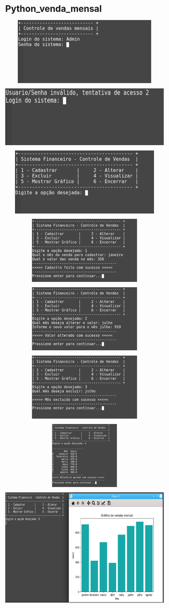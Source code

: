 # Python_venda_mensal

<p align="center">
  <img src="https://github.com/villani31/Python_venda_mensal/blob/main/imagens/login.png?w=740" alt="Python_vendas"height=200px >
</p>

<p align="center">
  <img src="https://github.com/villani31/Python_venda_mensal/blob/main/imagens/errologin.png?w=740" alt="Python_vendas"height=180px >
</p>

<p align="center">
  <img src="https://github.com/villani31/Python_venda_mensal/blob/main/imagens/menuprincipal.png?w=740" alt="Python_vendas"height=200px >
</p>

<p align="center">
  <img src="https://github.com/villani31/Python_venda_mensal/blob/main/imagens/menucadastrar.png?w=740" alt="Python_vendas"height=200px >
</p>

<p align="center">
  <img src="https://github.com/villani31/Python_venda_mensal/blob/main/imagens/menualterar.png?w=740" alt="Python_vendas"height=200px >
</p>

<p align="center">
  <img src="https://github.com/villani31/Python_venda_mensal/blob/main/imagens/menuexcluir.png?w=740" alt="Python_vendas"height=200px >
</p>

<p align="center">
  <img src="https://github.com/villani31/Python_venda_mensal/blob/main/imagens/menuvisualizar.png?w=740" alt="Python_vendas"height=200px >
</p>

<p align="center">
  <img src="https://github.com/villani31/Python_venda_mensal/blob/main/imagens/menugrafico.png?w=740" alt="Python_vendas"height=350px >
</p>
